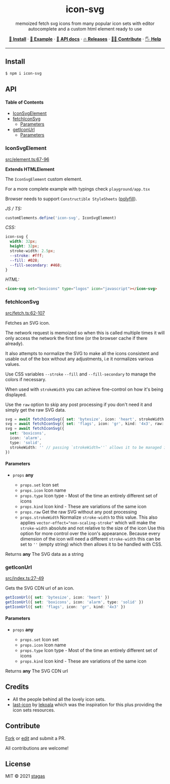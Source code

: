 <h1 align="center">icon-svg</h1>

<p align="center">
memoized fetch svg icons from many popular icon sets with editor autocomplete and a custom html element ready to use
</p>

<p align="center">
   <a href="#install">        🔧 <strong>Install</strong></a>
 · <a href="#example">        🧩 <strong>Example</strong></a>
 · <a href="#api">            📜 <strong>API docs</strong></a>
 · <a href="https://github.com/stagas/icon-svg/releases"> 🔥 <strong>Releases</strong></a>
 · <a href="#contribute">     💪🏼 <strong>Contribute</strong></a>
 · <a href="https://github.com/stagas/icon-svg/issues">   🖐️ <strong>Help</strong></a>
</p>

***

## Install

```sh
$ npm i icon-svg
```

## API

<!-- Generated by documentation.js. Update this documentation by updating the source code. -->

#### Table of Contents

*   [IconSvgElement](#iconsvgelement)
*   [fetchIconSvg](#fetchiconsvg)
    *   [Parameters](#parameters)
*   [getIconUrl](#geticonurl)
    *   [Parameters](#parameters-1)

### IconSvgElement

[src/element.ts:67-96](https://github.com/stagas/icon-svg/blob/b41479b79ad0087cbb1ef3f041b7b6ea8119edb2/src/element.ts#L67-L96 "Source code on GitHub")

**Extends HTMLElement**

The `IconSvgElement` custom element.

For a more complete example with typings check `playground/app.tsx`

Browser needs to support `Constructible StyleSheets` ([polyfill](https://github.com/calebdwilliams/construct-style-sheets)).

*JS / TS:*

```ts
customElements.define('icon-svg', IconSvgElement)
```

*CSS:*

```css
icon-svg {
  width: 32px;
  height: 32px;
  stroke-width: 2.5px;
  --stroke: #fff;
  --fill: #028;
  --fill-secondary: #468;
}
```

*HTML:*

```html
<icon-svg set="boxicons" type="logos" icon="javascript"></icon-svg>
```

### fetchIconSvg

[src/fetch.ts:62-107](https://github.com/stagas/icon-svg/blob/b41479b79ad0087cbb1ef3f041b7b6ea8119edb2/src/fetch.ts#L62-L107 "Source code on GitHub")

Fetches an SVG icon.

The network request is memoized so when this is called multiple times
it will only access the network the first time (or the browser cache if there already).

It also attempts to normalize the SVG to make all the icons consistent and
usable out of the box without any adjustments, i.e it normalizes various values.

Use CSS variables `--stroke` `--fill` and `--fill-secondary` to manage
the colors if necessary.

When used with `strokeWidth` you can achieve fine-control on how it's being displayed.

Use the `raw` option to skip any post processing if you don't need it and simply get
the raw SVG data.

```ts
svg = await fetchIconSvg({ set: 'bytesize', icon: 'heart', strokeWidth: '2px' })
svg = await fetchIconSvg({ set: 'flags', icon: 'gr', kind: '4x3', raw: true })
svg = await fetchIconSvg({
  set: 'boxicons',
  icon: 'alarm',
  type: 'solid',
  strokeWidth: '' // passing `strokeWidth=''` allows it to be managed in CSS
})
```

#### Parameters

*   `props` **any**&#x20;

    *   `props.set`  Icon set
    *   `props.icon`  Icon name
    *   `props.type`  Icon type - Most of the time an entirely different set of icons
    *   `props.kind`  Icon kind - These are variations of the same icon
    *   `props.raw`  Get the raw SVG without any post processing
    *   `props.strokeWidth`  Normalize `stroke-width` to this value.
        This also applies `vector-effect="non-scaling-stroke"` which will make the
        `stroke-width` absolute and not relative to the size of the icon
        Use this option for more control over the icon's appearance.
        Because every dimension of the icon will need a different `stroke-width`
        this can be set to `''` (empty string) which then allows it to be handled with CSS.

Returns **any** The SVG data as a string

### getIconUrl

[src/index.ts:27-49](https://github.com/stagas/icon-svg/blob/b41479b79ad0087cbb1ef3f041b7b6ea8119edb2/src/index.ts#L27-L49 "Source code on GitHub")

Gets the SVG CDN url of an icon.

```ts
getIconUrl({ set: 'bytesize', icon: 'heart' })
getIconUrl({ set: 'boxicons', icon: 'alarm', type: 'solid' })
getIconUrl({ set: 'flags', icon: 'gr', kind: '4x3' })
```

#### Parameters

*   `props` **any**&#x20;

    *   `props.set`  Icon set
    *   `props.icon`  Icon name
    *   `props.type`  Icon type - Most of the time an entirely different set of icons
    *   `props.kind`  Icon kind - These are variations of the same icon

Returns **any** The SVG CDN url

## Credits

*   All the people behind all the lovely icon sets.
*   [last-icon](https://github.com/lekoala/last-icon) by [lekoala](https://github.com/lekoala) which was the inspiration for this plus providing the icon sets resources.

## Contribute

[Fork](https://github.com/stagas/icon-svg/fork) or
[edit](https://github.dev/stagas/icon-svg) and submit a PR.

All contributions are welcome!

## License

MIT © 2021
[stagas](https://github.com/stagas)
